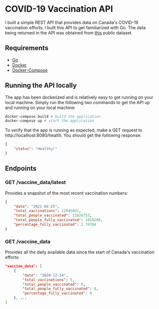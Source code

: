 # COVID-19 Vaccination API 
I built a simple REST API that provides data on Canada's COVID-19 vaccination efforts. I built this API to get familiarized with Go. The data being returned in the API was obtained from [this](https://github.com/owid/covid-19-data/blob/master/public/data/vaccinations/country_data/Canada.csv) public dataset. 

## Requirements 
- [Go](https://golang.org/dl/)
- [Docker](https://www.docker.com/products/docker-desktop)
- [Docker-Compose](https://docs.docker.com/compose/install/)

## Running the API locally
The app has been dockerized and is relatively easy to get running on your local machine. Simply run the following two commands to get the API up and running on your local machine: 
```bash
docker-compose build # build the application
docker-compose up # start the application
```

To verify that the app is running as expected, make a GET request to http://localhost:8080/health. You should get the following response: 
```json
{
    "status": "Healthy!"
}
```
## Endpoints 
### GET /vaccine_data/latest
Provides a snapshot of the most recent vaccination numbers: 
```json
{
    "date": "2021-04-25",
    "total_vaccinations": 12045041,
    "total_people_vaccinated": 11026753,
    "total_people_fully_vaccinated": 1018288,
    "percentage_fully_vaccinated": 2.74784
}
```
### GET /vaccine_data
Provides all the daily available data since the start of Canada's vaccination efforts:
```json
"vaccine_data": [
    {
        "date": "2020-12-14",
        "total_vaccinations": 5,
        "total_people_vaccinated": 0,
        "total_people_fully_vaccinated": 0,
        "percentage_fully_vaccinated": 0
    }, ...
]
```

